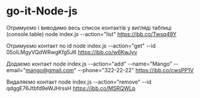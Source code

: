# go-it-Node-js
Отримуємо і виводимо весь список контактів
у вигляді таблиці (console.table) node index.js --action="list"
https://ibb.co/Twsq49Y

Отримуємо контакт по id
node index.js --action="get" --id 05olLMgyVQdWRwgKfg5J6
https://ibb.co/w6KwJyv

Додаємо контакт node
index.js --action="add" --name="Mango"
--email="mango@gmail.com" --phone="322-22-22"
https://ibb.co/cwsPP1V

Видаляємо контакт node
index.js --action="remove" --id qdggE76Jtbfd9eWJHrssH
https://ibb.co/MSRQWLp

